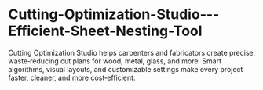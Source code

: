 # Cutting-Optimization-Studio---Efficient-Sheet-Nesting-Tool
Cutting Optimization Studio helps carpenters and fabricators create precise, waste‑reducing cut plans for wood, metal, glass, and more. Smart algorithms, visual layouts, and customizable settings make every project faster, cleaner, and more cost‑efficient.
